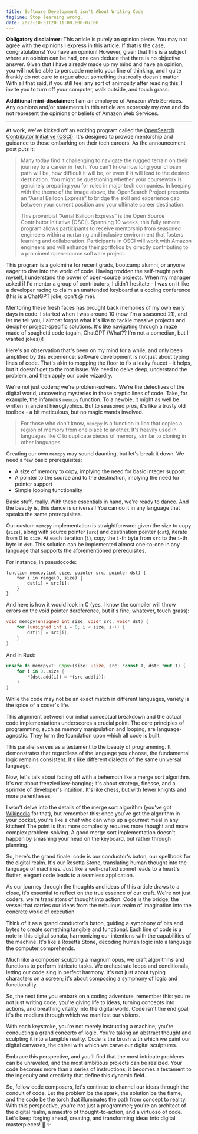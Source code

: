 ```yaml
---
title: Software Development isn't About Writing Code
tagline: Stop learning wrong.
date: 2023-10-31T20:11:00.000-07:00
---
```


**Obligatory disclaimer:** This article is purely an opinion piece.
You may not agree with the opinions I express in this article.
If that is the case, congratulations!
You have an opinion!
However, given that this is a subject where an opinion can be had, one can deduce that there is no objective answer.
Given that I have already made up my mind and have an opinion, you will not be able to persuade me into your line of thinking, and I quite frankly do not care to argue about something that really doesn't matter.
With all that said, if you still feel any sort of animosity after reading this, I invite you to turn off your computer, walk outside, and touch grass.

**Additional mini-disclaimer:** I am an employee of Amazon Web Services.
Any opinions and/or statements in this article are expressly my own and do not represent the opinions or beliefs of Amazon Web Services.

---

At work, we've kicked off an exciting program called the [OpenSearch Contributor Initiative (OSCI)](https://opensearch.org/blog/Receive-mentorship-from-Amazon-engineers-and-accelerate-your-career-in-Tech/).
It's designed to provide mentorship and guidance to those embarking on their tech careers.
As the announcement post puts it:

> Many today find it challenging to navigate the rugged terrain on their journey to a career in Tech.
> You can’t know how long your chosen path will be, how difficult it will be, or even if it will lead to the desired destination.
> You might be questioning whether your coursework is genuinely preparing you for roles in major tech companies.
> In keeping with the theme of the image above, the OpenSearch Project presents an “Aerial Balloon Express” to bridge the skill and experience gap between your current position and your ultimate career destination.
> 
> This proverbial “Aerial Balloon Express” is the Open Source Contributor Initiative (OSCI).
> Spanning 10 weeks, this fully remote program allows participants to receive mentorship from seasoned engineers within a nurturing and inclusive environment that fosters learning and collaboration.
> Participants in OSCI will work with Amazon engineers and will enhance their portfolios by directly contributing to a prominent open-source software project.

This program is a goldmine for recent grads, bootcamp alumni, or anyone eager to dive into the world of code.
Having trodden the self-taught path myself, I understand the power of open-source projects.
When my manager asked if I'd mentor a group of contributors, I didn't hesitate - I was on it like a developer racing to claim an unattended keyboard at a coding conference (this is a ChatGPT joke, don't @ me).

Mentoring these fresh faces has brought back memories of my own early days in code.
I started when I was around 10 (now I'm a seasoned 21), and let me tell you, I almost forgot what it's like to tackle massive projects and decipher project-specific solutions.
It's like navigating through a maze made of spaghetti code (again, ChatGPT (What?? I'm not a comedian, but I wanted jokes))!

Here's an observation that's been on my mind for a while, and only been amplified by this experience: software development is not just about typing lines of code.
That's akin to mopping the floor to fix a leaky faucet - it helps, but it doesn't get to the root issue.
We need to delve deep, understand the problem, and then apply our code wizardry.

We're not just coders; we're problem-solvers.
We're the detectives of the digital world, uncovering mysteries in those cryptic lines of code.
Take, for example, the infamous `memcpy` function.
To a newbie, it might as well be written in ancient hieroglyphics.
But to seasoned pros, it's like a trusty old toolbox - a bit meticulous, but no magic wands involved.

> For those who don't know, `memcpy` is a function in libc that copies a region of memory from one place to another.
> It's heavily used in languages like C to duplicate pieces of memory, similar to cloning in other languages.

Creating our own `memcpy` may sound daunting, but let's break it down.
We need a few basic prerequisites:

- A size of memory to copy, implying the need for basic integer support
- A pointer to the source and to the destination, implying the need for pointer support
- Simple looping functionality

Basic stuff, really.
With these essentials in hand, we're ready to dance.
And the beauty is, this dance is universal!
You can do it in any language that speaks the same prerequisites.

Our custom `memcpy` implementation is straightforward: given the size to copy (`size`), along with source pointer (`src`) and destination pointer (`dst`), iterate from 0 to `size`.
At each iteration (`i`), copy the `i`-th byte from `src` to the `i`-th byte in `dst`.
This solution can be implemented almost one-to-one in any language that supports the aforementioned prerequisites.

For instance, in pseudocode:

```text
function memcpy(int size, pointer src, pointer dst) {
    for i in range(0, size) {
        dst[i] = src[i];
    }
}
```

And here is how it would look in C (yes, I know the compiler will throw errors on the void pointer dereference, but it's fine, whatever, touch grass):

```c
void memcpy(unsigned int size, void* src, void* dst) {
    for (unsigned int i = 0; i < size; i++) {
        dst[i] = src[i];
    }
}
```

And in Rust:

```rust
unsafe fn memcpy<T: Copy>(size: usize, src: *const T, dst: *mut T) {
    for i in 0..size {
        *(dst.add(i)) = *(src.add(i));
    }
}
```

While the code may not be an exact match in different languages, variety is the spice of a coder's life.

This alignment between our initial conceptual breakdown and the actual code implementations underscores a crucial point.
The core principles of programming, such as memory manipulation and looping, are language-agnostic.
They form the foundation upon which all code is built.

This parallel serves as a testament to the beauty of programming.
It demonstrates that regardless of the language you choose, the fundamental logic remains consistent.
It's like different dialects of the same universal language.

Now, let's talk about facing off with a behemoth like a merge sort algorithm.
It's not about frenzied key-banging; it's about strategy, finesse, and a sprinkle of developer's intuition.
It's like chess, but with fewer knights and more parentheses.

I won't delve into the details of the merge sort algorithm (you've got [Wikipedia](https://en.wikipedia.org/wiki/Merge_sort) for that), but remember this: once you've got the algorithm in your pocket, you're like a chef who can whip up a gourmet meal in any kitchen!
The point is that more complexity requires more thought and more complex problem-solving.
A good merge sort implementation doesn't happen by smashing your head on the keyboard, but rather through planning.

So, here's the grand finale: code is our conductor's baton, our spellbook for the digital realm.
It's our Rosetta Stone, translating human thought into the language of machines.
Just like a well-crafted sonnet leads to a heart's flutter, elegant code leads to a seamless application.

As our journey through the thoughts and ideas of this article draws to a close, it's essential to reflect on the true essence of our craft.
We're not just coders; we're translators of thought into action.
Code is the bridge, the vessel that carries our ideas from the nebulous realm of imagination into the concrete world of execution.

Think of it as a grand conductor's baton, guiding a symphony of bits and bytes to create something tangible and functional.
Each line of code is a note in this digital sonata, harmonizing our intentions with the capabilities of the machine.
It's like a Rosetta Stone, decoding human logic into a language the computer comprehends.

Much like a composer sculpting a magnum opus, we craft algorithms and functions to perform intricate tasks.
We orchestrate loops and conditionals, letting our code sing in perfect harmony.
It's not just about typing characters on a screen; it's about composing a symphony of logic and functionality.

So, the next time you embark on a coding adventure, remember this: you're not just writing code; you're giving life to ideas, turning concepts into actions, and breathing vitality into the digital world.
Code isn't the end goal; it's the medium through which we manifest our visions.

With each keystroke, you're not merely instructing a machine; you're conducting a grand concerto of logic.
You're taking an abstract thought and sculpting it into a tangible reality.
Code is the brush with which we paint our digital canvases, the chisel with which we carve our digital sculptures.

Embrace this perspective, and you'll find that the most intricate problems can be unraveled, and the most ambitious projects can be realized.
Your code becomes more than a series of instructions; it becomes a testament to the ingenuity and creativity that define this dynamic field.

So, fellow code composers, let's continue to channel our ideas through the conduit of code.
Let the problem be the spark, the solution be the flame, and the code be the torch that illuminates the path from concept to reality.
With this perspective, you're not just a programmer; you're an architect of the digital realm, a maestro of thought-to-action, and a virtuoso of code.
Let's keep forging ahead, creating, and transforming ideas into digital masterpieces! :rocket: :sparkles:
